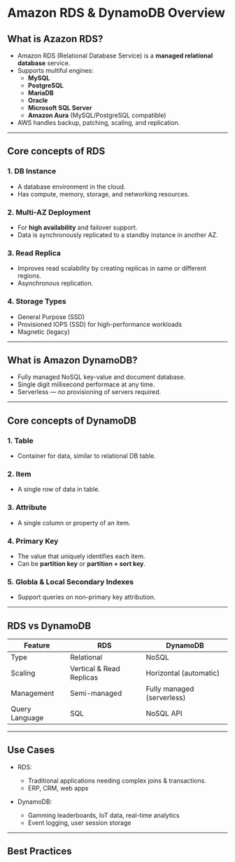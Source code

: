 # Amazon RDS & DynamoDB Overview

## What is Azazon RDS?
- Amazon RDS (Relational Database Service) is a **managed relational database** service.
- Supports multiful engines:
  - **MySQL**
  - **PostgreSQL**
  - **MariaDB**
  - **Oracle**
  - **Microsoft SQL Server**
  - **Amazon Aura** (MySQL/PostgreSQL compatible)
- AWS handles backup, patching, scaling, and replication.

---

## Core concepts of RDS

### 1. DB Instance
- A database environment in the cloud.
- Has compute, memory, storage, and networking resources.

### 2. Multi-AZ Deployment
- For **high availability** and failover support.
- Data is synchronously replicated to a standby instance in another AZ.

### 3. Read Replica
- Improves read scalability by creating replicas in same or different regions.
- Asynchronous replication.

### 4. Storage Types
- General Purpose (SSD)
- Provisioned IOPS (SSD) for high-performance workloads
- Magnetic (legacy)

---

## What is Amazon DynamoDB?

- Fully managed NoSQL key-value and document database.
- Single digit millisecond performace at any time.
- Serverless — no provisioning of servers required.

---

## Core concepts of DynamoDB

### 1. Table
- Container for data, similar to relational DB table.

### 2. Item
- A single row of data in table.

### 3. Attribute
- A single column or property of an item.

### 4. Primary Key
- The value that uniquely identifies each item.
- Can be **partition key** or **partition + sort key**.

### 5. Globla & Local Secondary Indexes
- Support queries on non-primary key attribution.

---

## RDS vs DynamoDB
| Feature        | RDS                      | DynamoDB                   |
| -------------- | ------------------------ | -------------------------- |
| Type           | Relational               | NoSQL                      |
| Scaling        | Vertical & Read Replicas | Horizontal (automatic)     |
| Management     | Semi-managed             | Fully managed (serverless) |
| Query Language | SQL                      | NoSQL API                  |

---

## Use Cases

- RDS:
  - Traditional applications needing complex joins & transactions.
  - ERP, CRM, web apps
 
- DynamoDB:
  - Gamming leaderboards, IoT data, real-time analytics
  - Event logging, user session storage
 
---

## Best Practices
